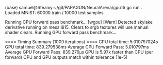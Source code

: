 (base) samuel@Steamy:~/git/PARAGON/NeuralArena/gpu1$ go run .
Loaded MNIST: 60000 train / 10000 test samples

Running CPU forward pass benchmark...
[wgpu] [Warn] Detected skylake derivative running on mesa i915. Clears to srgb textures will use manual shader clears.
Running GPU forward pass benchmark...

==== Timing Summary (1000 iterations) ====
CPU total time: 5.010797024s
GPU total time: 839.279538ms
Average CPU Forward Pass: 5.010797ms
Average GPU Forward Pass: 839.279µs
GPU is 5.97x faster than CPU (per forward)
CPU and GPU outputs match within tolerance (1e-5)
